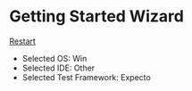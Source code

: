 # Getting Started Wizard

[Restart](/docs/wiz/readme.md)

* Selected OS: Win
* Selected IDE: Other
* Selected Test Framework: Expecto
